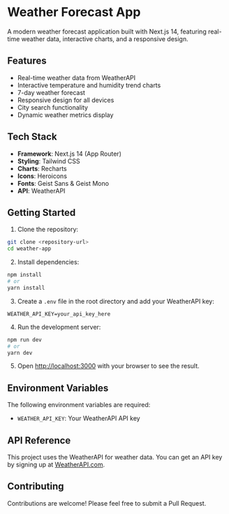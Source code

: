 # Weather Forecast App

A modern weather forecast application built with Next.js 14, featuring real-time weather data, interactive charts, and a responsive design.

## Features

- Real-time weather data from WeatherAPI
- Interactive temperature and humidity trend charts
- 7-day weather forecast
- Responsive design for all devices
- City search functionality
- Dynamic weather metrics display

## Tech Stack

- **Framework**: Next.js 14 (App Router)
- **Styling**: Tailwind CSS
- **Charts**: Recharts
- **Icons**: Heroicons
- **Fonts**: Geist Sans & Geist Mono
- **API**: WeatherAPI

## Getting Started

1. Clone the repository:
```bash
git clone <repository-url>
cd weather-app
```

2. Install dependencies:
```bash
npm install
# or
yarn install
```

3. Create a `.env` file in the root directory and add your WeatherAPI key:
```env
WEATHER_API_KEY=your_api_key_here
```

4. Run the development server:
```bash
npm run dev
# or
yarn dev
```

5. Open [http://localhost:3000](http://localhost:3000) with your browser to see the result.

## Environment Variables

The following environment variables are required:

- `WEATHER_API_KEY`: Your WeatherAPI API key

## API Reference

This project uses the WeatherAPI for weather data. You can get an API key by signing up at [WeatherAPI.com](https://www.weatherapi.com/).

## Contributing

Contributions are welcome! Please feel free to submit a Pull Request.
